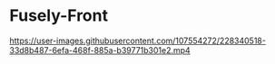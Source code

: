# Fusely-Front



https://user-images.githubusercontent.com/107554272/228340518-33d8b487-6efa-468f-885a-b39771b301e2.mp4

